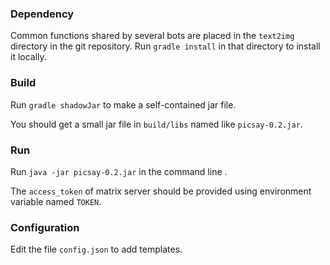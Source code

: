 ### Dependency

Common functions shared by several bots
are placed in the `text2img` directory in
the git repository. Run `gradle install` in
that directory to install it locally.

### Build

Run `gradle shadowJar` to make a self-contained
jar file.

You should get a small jar file in `build/libs`
named like `picsay-0.2.jar`.

### Run

Run `java -jar picsay-0.2.jar` in the command line
.

The `access_token` of matrix server should be provided using environment
variable named `TOKEN`.

### Configuration

Edit the file `config.json` to add templates.

